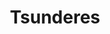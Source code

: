 ---
title: Tsunderes
crosslinks:
- Pixiv
- livven
- Kuudere
- onetrueidol
- awwnime
- ZettaiRyouiki
- Serendipity
---